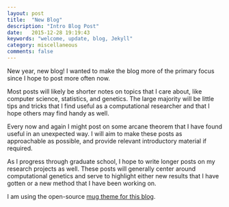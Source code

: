 ```yaml
---
layout: post
title:  "New Blog"
description: "Intro Blog Post"
date:   2015-12-28 19:19:43
keywords: "welcome, update, blog, Jekyll"
category: miscellaneous
comments: false
---
```


New year, new blog! I wanted to make the blog more of the primary focus since I hope to post more often now. 

Most posts will likely be shorter notes on topics that I care about, like computer science, statistics, and genetics. The large majority will be little tips and tricks that I find useful as a computational researcher and that I hope others may find handy as well. 

Every now and again I might post on some arcane theorem that I have found useful in an unexpected way. I will aim to make these posts as approachable as possible, and provide relevant introductory material if required. 

As I progress through graduate school, I hope to write longer posts on my research projects as well. These posts will generally center around computational genetics and serve to highlight either new results that I have gotten or a new method that I have been working on. 

I am using the open-source [mug theme for this blog](http://nandomoreira.me/mug/).
